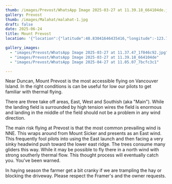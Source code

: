 ```yaml
---
thumb: /images/Prevost/WhatsApp Image 2025-03-27 at 11.39.18_664104de.jpg
gallery: Prevost
thumb: /images/Malahat/malahat-1.jpg
draft: false
date: 2025-06-24
title: Mount Prevost
location: '{"location":{"latitude":48.83041646435416,"longitude":-123.76945346538412,"elevation":716.085457211098},"view":{"latitude":48.825016542273765,"longitude":-123.76755500199893,"height":1283.2833954891516,"heading":346.3426501306282,"pitch":-42.74955517580397,"roll":359.99980756153764}}'

gallery_images:
  - "images/Prevost/WhatsApp Image 2025-03-27 at 11.37.47_1f046c92.jpg"
  - "images/Prevost/WhatsApp Image 2025-03-27 at 11.39.18_664104de"
  - "images/Prevost/WhatsApp Image 2025-04-27 at 11.05.07_7bcfc3c1"

---
```

Near Duncan, Mount Prevost is the most accessible flying on Vancouver Island. In the right conditions is can be useful for low our pilots to get familiar with thermal flying.  
  
There are three take off areas, East, West and Southish (aka "Main"). While the landing field is surrounded by high tension wires the field is enormous and landing in the middle of the field should not be a problem in any wind direction.  
  
The main risk flying at Prevost is that the most common prevailing wind is NNE. This wraps around from Mount Sicker and presents as an East wind. This frequently fool pilots into using the East launch and then facing a very sinky headwind push toward the lower east ridge. The trees consume many gliders this way. While it may be possible to fly there in a north wind with strong southerly thermal flow. This thought process will eventually catch you. You've been warned.  
  
In haying season the farmer get a bit cranky if we are trampling the hay or blocking the driveway. Please respect the Framer's and the owner requests.